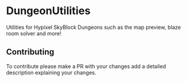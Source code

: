 # DungeonUtilities
Utilities for Hypixel SkyBlock Dungeons such as the map preview, blaze room solver and more!

## Contributing
To contribute please make a PR with your changes add a detailed description explaining your changes.
